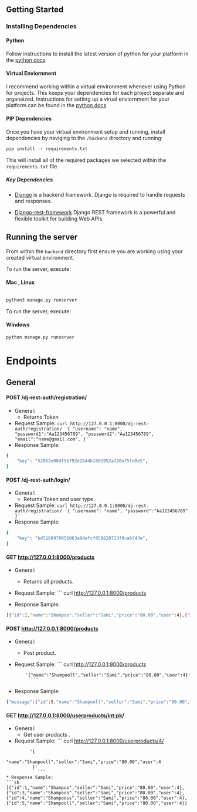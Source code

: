 
## Getting Started
### Installing Dependencies
#### Python
Follow instructions to install the latest version of python for your platform in the [python docs](https://docs.python.org/3/using/unix.html#getting-and-installing-the-latest-version-of-python)

#### Virtual Enviornment
I recommend working within a virtual environment whenever using Python for projects. This keeps your dependencies for each project separate and organaized. Instructions for setting up a virual enviornment for your platform can be found in the [python docs](https://packaging.python.org/guides/installing-using-pip-and-virtual-environments/)

#### PIP Dependencies
Once you have your virtual environment setup and running, install dependencies by naviging to the `/backend` directory and running:

```bash
pip install -r requirements.txt
```

This will install all of the required packages we selected within the `requirements.txt` file.

##### Key Dependencies
- [Django](https://www.djangoproject.com/)  is a backend framework. Django is required to handle requests and responses.

- [Django-rest-framework](https://www.django-rest-framework.org/) Django REST framework is a powerful and flexible toolkit for building Web APIs.


## Running the server
From within the `backend` directory first ensure you are working using your created virtual environment.

To run the server, execute:
#### Mac , Linux

```bash

python3 manage.py runserver
```

To run the server, execute:
#### Windows

```bash
python manage.py runserver
```
# Endpoints
## General
#### POST /dj-rest-auth/registration/
* General:
    - Returns Token 
* Request Sample: ``` curl http://127.0.0.1:8000/dj-rest-auth/registration/
            '{
                "username": "name",
                "password1":"Aa123456789",
                "password2":"Aa123456789",
                "email":"name@gmail.com",
                }' 
            ```
* Response Sample:
```sh
{
    "key": "52862e084f56792e2644b1801952a728a75fd8e5",
}
```
#### POST /dj-rest-auth/login/
* General:
    - Returns Token and user type.
* Request Sample: ``` curl http://127.0.0.1:8000/dj-rest-auth/registration/
            '{
            "username": "name",
            "password":"Aa123456789"
            }' 
            ```
* Response Sample:
```sh
{
    "key": "bd5188970056063a94afcf859820713f8cab743e",
}
```
#### GET http://127.0.0.1:8000/products
* General:
    - Returns all products.
* Request Sample: ``` curl http://127.0.0.1:8000/products
       
* Response Sample:
```sh
[{"id":1,"name":"Shampoo","seller":"Sami","price":"80.00","user":4},{"id":2,"name":"Short","seller":"Sami","price":"54.00","user":8}]
```

#### POST http://127.0.0.1:8000/products
* General:
    - Post product.
* Request Sample: ``` curl http://127.0.0.1:8000/products


          '{"name":"Shampooll","seller":"Sami","price":"80.00","user":4}' 
            ```
* Response Sample:
```sh
{"message":{"id":5,"name":"Shampooll","seller":"Sami","price":"80.00","user":4}}
```

#### GET http://127.0.0.1:8000/userproducts/<int:pk>/
* General:
    - Get user products .
* Request Sample: ``` curl http://127.0.0.1:8000/userproducts/4/
```
         '{
            "name":"Shampooll","seller":"Sami","price":"80.00","user":4
          }' 
            ```
* Response Sample:
```sh
[{"id":1,"name":"Shampoo","seller":"Sami","price":"80.00","user":4},{"id":3,"name":"Shampoos","seller":"Sami","price":"80.00","user":4},{"id":4,"name":"Shampooss","seller":"Sami","price":"80.00","user":4},{"id":5,"name":"Shampooll","seller":"Sami","price":"80.00","user":4}]
```

